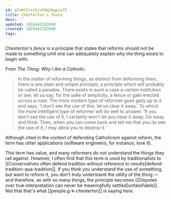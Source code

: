 ```yaml
---
id: g7o0t2rxrbjn50q18gpja75
title: Chesterton's fence
desc: ''
updated: 1655441183940
created: 1655441183940
tags:
---
```


*Chesterton's fence* is a principle that states that reforms should not be made to something until one can adequately explain why the thing exists to begin with.

From *The Thing: Why I Am a Catholic*:

> In the matter of reforming things, as distinct from deforming them, there is one plain and simple principle; a principle which will probably be called a paradox. There exists in such a case a certain institution or law; let us say, for the sake of simplicity, a fence or gate erected across a road. The more modern type of reformer goes gaily up to it and says, 'I don't see the use of this; let us clear it away.' To which the more intelligent type of reformer will do well to answer: 'If you don't see the use of it, I certainly won't let you clear it away. Go away and think. Then, when you can come back and tell me that you do see the use of it, I may allow you to destroy it.'

Although cited in the context of defending Catholicism against reform, the term has other applications (software engineers, for instance, love it).

This term has value, and many reformers *do not* understand the things they rail against. However, I often find that this term is used by traditionalists to [[Conservatives often defend tradition without reference to results|defend-tradition-qua-tradition]]. If you think you understand the use of something, but want to reform it, you don't truly understand the utility of the thing — and therefore, as with so many things, the principle becomes [[Disputes over true interpretation can never be meaningfully settled|unfalsifiable]]. Not that that's what [[people.g-k-chesterton]] is saying here.
